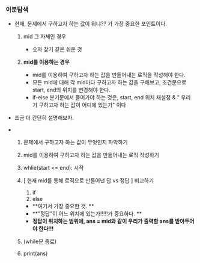 ### 이분탐색 

- 현재, 문제에서 구하고자 하는 값이 뭐냐?? 가 가장 중요한 포인트이다.

  1. mid 그 자체인 경우

     - 숫자 찾기 같은 쉬운 것

  2. **mid를 이용하는 경우**

     - mid를 이용하여 구하고자 하는 값을 만들어내는 로직을 작성해야 한다. 
     - 모든 mid에 대해 각 mid마다 구하고자 하는 값을 구해보고, 조건문으로 start, end의 위치를 변경해야 한다.
     - if-else 분기문에서 들어가야 하는 것은, start, end 위치 재설정 & " 우리가 구하고자 하는 값이 어디에 있는가" 이다

     

- 조금 더 간단히 설명해보자.

- 1. 문제에서 구하고자 하는 값이 무엇인지 파악하기
  2. mid를 이용하여 구하고자 하는 값을 만들어내는 로직 작성하기

  

  1. whlie(start <= end): 시작

  2. [ 현재 mid를 통해 로직으로 만들어낸 답 vs 정답 ] 비교하기

     1. if
     2. else

     - **여기서 가장 중요한 것. **
     - **"정답"이 어느 위치에 있는가!!!!!가 중요하다. **
     - **정답이 위치하는 범위에, ans = mid와 같이 우리가 출력할 ans를 받아두어야 한다!!!**

  3. (while문 종료)

  

  1. print(ans)